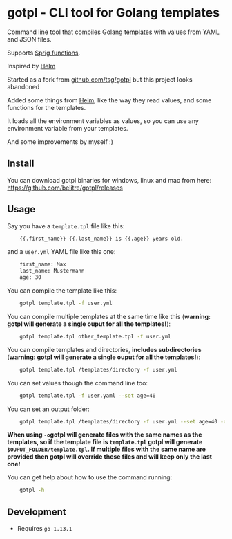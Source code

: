 # gotpl - CLI tool for Golang templates

Command line tool that compiles Golang
[templates](http://golang.org/pkg/text/template/) with values from YAML and JSON files.

Supports [Sprig functions](https://github.com/Masterminds/sprig).

Inspired by [Helm](https://github.com/kubernetes/helm)

Started as a fork from [github.com/tsg/gotpl](https://github.com/tsg/gotpl) but this project looks abandoned

Added some things from [Helm](https://github.com/kubernetes/helm), like the way they read values, and some functions for the templates.

It loads all the environment variables as values, so you can use any environment variable from your templates.

And some improvements by myself :)

## Install

You can download gotpl binaries for windows, linux and mac from here: https://github.com/belitre/gotpl/releases

## Usage

Say you have a `template.tpl` file like this:

```bash
    {{.first_name}} {{.last_name}} is {{.age}} years old.
```

and a `user.yml` YAML file like this one:

```bash
    first_name: Max
    last_name: Mustermann
    age: 30
```

You can compile the template like this:

```bash
    gotpl template.tpl -f user.yml
```

You can compile multiple templates at the same time like this (__warning: gotpl will generate a single ouput for all the templates!__):

```bash
    gotpl template.tpl other_template.tpl -f user.yml
```

You can compile templates and directories, __includes subdirectories__ (__warning: gotpl will generate a single ouput for all the templates!__):

```bash
    gotpl template.tpl /templates/directory -f user.yml
```

You can set values though the command line too:

```bash
    gotpl template.tpl -f user.yaml --set age=40
```

You can set an output folder:

```bash
    gotpl template.tpl /templates/directory -f user.yml --set age=40 -o /tplresult
```

__When using `-o`gotpl will generate files with the same names as the templates, so if the template file is `template.tpl` gotpl will generate `$OUPUT_FOLDER/template.tpl`. If multiple files with the same name are provided then gotpl will override these files and will keep only the last one!__

You can get help about how to use the command running:

```bash
    gotpl -h
```

## Development

* Requires `go 1.13.1`
